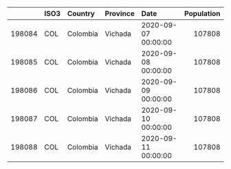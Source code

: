 |        | ISO3   | Country   | Province   | Date                |   Population |
|-------:|:-------|:----------|:-----------|:--------------------|-------------:|
| 198084 | COL    | Colombia  | Vichada    | 2020-09-07 00:00:00 |       107808 |
| 198085 | COL    | Colombia  | Vichada    | 2020-09-08 00:00:00 |       107808 |
| 198086 | COL    | Colombia  | Vichada    | 2020-09-09 00:00:00 |       107808 |
| 198087 | COL    | Colombia  | Vichada    | 2020-09-10 00:00:00 |       107808 |
| 198088 | COL    | Colombia  | Vichada    | 2020-09-11 00:00:00 |       107808 |